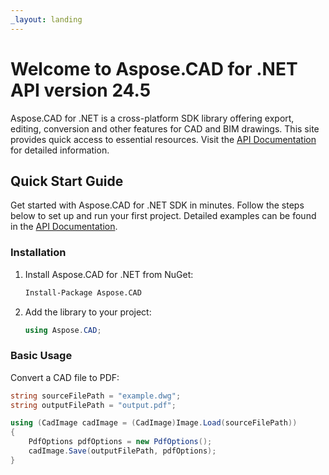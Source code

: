 ```yaml
---
_layout: landing
---
```


# Welcome to Aspose.CAD for .NET API version 24.5

Aspose.CAD for .NET is a cross-platform SDK library offering export, editing, conversion and other features for CAD and BIM drawings. This site provides quick access to essential resources. Visit the [API Documentation](aspose.cad/) for detailed information.

## Quick Start Guide

Get started with Aspose.CAD for .NET SDK in minutes. Follow the steps below to set up and run your first project. Detailed examples can be found in the [API Documentation](aspose.cad/).

### Installation

1. Install Aspose.CAD for .NET from NuGet:
    ```sh
    Install-Package Aspose.CAD
    ```

2. Add the library to your project:
    ```csharp
    using Aspose.CAD;
    ```

### Basic Usage

Convert a CAD file to PDF:
```csharp
string sourceFilePath = "example.dwg";
string outputFilePath = "output.pdf";

using (CadImage cadImage = (CadImage)Image.Load(sourceFilePath))
{
    PdfOptions pdfOptions = new PdfOptions();
    cadImage.Save(outputFilePath, pdfOptions);
}
